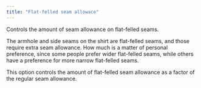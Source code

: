 ```yaml
---
title: "Flat-felled seam allowace"
---
```


Controls the amount of seam allowance on flat-felled seams.

The armhole and side seams on the shirt are flat-felled seams, and those require extra seam allowance.
How much is a matter of personal preference, since some people prefer wider flat-felled seams,
while others have a preference for more narrow flat-felled seams.

This option controls the amount of flat-felled seam allowance as a factor of the regular seam allowance.




